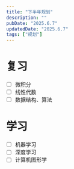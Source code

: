 ```yaml
---
title: "下半年规划"
description: ""
pubDate: "2025.6.7"
updatedDate: "2025.6.7"
tags: ["规划"]
---
```


# 复习
- [ ] 微积分
- [ ] 线性代数
- [ ] 数据结构、算法

# 学习
- [ ] 机器学习
- [ ] 深度学习
- [ ] 计算机图形学
